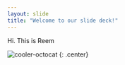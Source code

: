 ```yaml
---
layout: slide
title: "Welcome to our slide deck!"
---
```


Hi. This is Reem

![cooler-octocat](https://octodex.github.com/images/twenty-percent-cooler-octocat.png)
{: .center}
